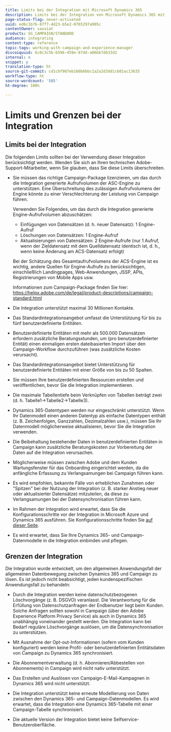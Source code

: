 ```yaml
---
title: Limits bei der Integration mit Microsoft Dynamics 365
description: Limits bei der Integration von Microsoft Dynamics 365 mit Campaign Standard
page-status-flag: never-activated
uuid: ed6c1b76-87f7-4d23-b5e2-0765297a905c
contentOwner: sauviat
products: SG_CAMPAIGN/STANDARD
audience: integrating
content-type: reference
topic-tags: working-with-campaign-and-experience-manager
discoiquuid: 6c0c3c5b-b596-459e-87dd-a06bb7d633d2
internal: n
snippet: y
translation-type: ht
source-git-commit: cd1cbf907eb160b6bbc1a2a2d3dd1c601ac13635
workflow-type: ht
source-wordcount: '585'
ht-degree: 100%

---
```



# Limits und Grenzen bei der Integration

## Limits bei der Integration

Die folgenden Limits sollten bei der Verwendung dieser Integration berücksichtigt werden. Wenden Sie sich an Ihren technischen Adobe-Support-Mitarbeiter, wenn Sie glauben, dass Sie diese Limits überschreiten.

* Sie müssen das richtige Campaign-Package lizenzieren, um das durch die Integration generierte Aufrufvolumen der ASC-Engine zu unterstützen. Eine Überschreitung des zulässigen Aufrufvolumens der Engine könnte zu einer Verschlechterung der Leistung von Campaign führen.

   Verwenden Sie Folgendes, um das durch die Integration generierte Engine-Aufrufvolumen abzuschätzen:

   * Einfügungen von Datensätzen (d. h. neuer Datensatz): 1 Engine-Aufruf
   * Löschungen von Datensätzen: 1 Engine-Aufruf
   * Aktualisierungen von Datensätzen: 2 Engine-Aufrufe (nur 1 Aufruf, wenn der Zieldatensatz mit dem Quelldatensatz identisch ist, d. h., wenn keine Änderung am ACS-Datensatz erfolgt)

   Bei der Schätzung des Gesamtaufrufvolumens der ACS-Engine ist es wichtig, andere Quellen für Engine-Aufrufe zu berücksichtigen, einschließlich Landingpages, Web-Anwendungen, JSSP, APIs, Registrierungen von Mobile Apps usw.

   Informationen zum Campaign-Package finden Sie hier: https://helpx.adobe.com/de/legal/product-descriptions/campaign-standard.html

* Die Integration unterstützt maximal 30 Millionen Kontakte.

* Das Standardintegrationsangebot umfasst die Unterstützung für bis zu fünf benutzerdefinierte Entitäten.

* Benutzerdefinierte Entitäten mit mehr als 500.000 Datensätzen erfordern zusätzliche Beratungsstunden, um (pro benutzerdefinierter Entität) einen einmaligen ersten dateibasierten Import über den Campaign-Workflow durchzuführen (was zusätzliche Kosten verursacht).

* Das Standardintegrationsangebot bietet Unterstützung für benutzerdefinierte Entitäten mit einer Größe von bis zu 50 Spalten.

* Sie müssen Ihre benutzerdefinierten Ressourcen erstellen und veröffentlichen, bevor Sie die Integration implementieren.

* Die maximale Tabellentiefe beim Verknüpfen von Tabellen beträgt zwei (d. h. Tabelle1->Tabelle2->Tabelle3).

* Dynamics 365-Datentypen werden nur eingeschränkt unterstützt. Wenn Ihr Datenmodell einen anderen Datentyp als einfache Datentypen enthält (z. B. Zeichenfolgen, Ganzzahlen, Dezimalzahlen usw.), müssen Sie Ihr Datenmodell möglicherweise aktualisieren, bevor Sie die Integration verwenden.

* Die Beibehaltung bestehender Daten in benutzerdefinierten Entitäten in Campaign kann zusätzliche Beratungskosten zur Vorbereitung der Daten auf die Integration verursachen.

* Möglicherweise müssen zwischen Adobe und dem Kunden Wartungsfenster für das Onboarding eingerichtet werden, da die anfängliche Erfassung zu Verlangsamungen bei Campaign führen kann.

* Es wird empfohlen, bekannte Fälle von erheblichen Zunahmen oder &quot;Spitzen&quot; bei der Nutzung der Integration (z. B. starker Anstieg neuer oder aktualisierter Datensätze) mitzuteilen, da diese zu Verlangsamungen bei der Datensynchronisation führen kann.

* Im Rahmen der Integration wird erwartet, dass Sie die Konfigurationsschritte vor der Integration in Microsoft Azure und Dynamics 365 ausführen. Sie Konfigurationsschritte finden Sie [auf dieser Seite](../../integrating/using/configure-microsoft-dynamics-365-for-campaign-integration.md).

* Es wird erwartet, dass Sie Ihre Dynamics 365- und Campaign-Datenmodelle in die Integration einbinden und pflegen.

## Grenzen der Integration

Die Integration wurde entwickelt, um den allgemeinen Anwendungsfall der allgemeinen Datenbewegung zwischen Dynamics 365 und Campaign zu lösen. Es ist jedoch nicht beabsichtigt, jeden kundenspezifischen Anwendungsfall zu behandeln:

* Durch die Integration werden keine datenschutzbezogenen Löschvorgänge (z. B. DSGVO) veranlasst. Die Verantwortung für die Erfüllung von Datenschutzanfragen der Endbenutzer liegt beim Kunden. Solche Anfragen sollten sowohl in Campaign (über den Adobe Experience Platform Privacy Service) als auch in Dynamics 365 unabhängig voneinander gestellt werden. Die Integration kann bei Bedarf reguläre Löschvorgänge auslösen, um die Datensynchronisation zu unterstützen.

* Mit Ausnahme der Opt-out-Informationen (sofern vom Kunden konfiguriert) werden keine Profil- oder benutzerdefinierten Entitätsdaten von Campaign zu Dynamics 365 synchronisiert.

* Die Abonnementverwaltung (d. h. Abonnieren/Abbestellen von Abonnements) in Campaign wird nicht nativ unterstützt.

* Das Erstellen und Auslösen von Campaign-E-Mail-Kampagnen in Dynamics 365 wird nicht unterstützt.

* Die Integration unterstützt keine erneute Modellierung von Daten zwischen den Dynamics 365- und Campaign-Datenmodellen. Es wird erwartet, dass die Integration eine Dynamics 365-Tabelle mit einer Campaign-Tabelle synchronisiert.

* Die aktuelle Version der Integration bietet keine Selfservice-Benutzeroberfläche.
